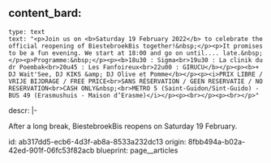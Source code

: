 content_bard:
  -
    type: text
    text: "<p>Join us on <b>Saturday 19 February 2022</b> to celebrate the official reopening of BiestebroekBis together!&nbsp;</p><p>It promises to be a fun evening. We start at 18:00 and go on until.... late.&nbsp;</p><p>Programme:&nbsp;</p><p><b>18u30 : Sigma<br>19u30 : La clinik du dr Poembak<br>20u45 : Les Fanfoireux<br>22u00 : GIRUCU</b></p><p><b>+ DJ Wait'See, DJ KIKS &amp; DJ Olive et Pomme</b></p><p><i>PRIX LIBRE / VRIJE BIJDRAGE / FREE PRICE<br>SANS RÉSERVATION / GEEN RESERVATIE / NO RESERVATION<br>CASH ONLY&nbsp;<br>METRO 5 (Saint-Guidon/Sint-Guido) - BUS 49 (Erasmushuis - Maison d’Erasme)</i></p><p><br></p><p><br></p>"
descr: |-
  <p>After a long break, BiestebroekBis reopens on Saturday 19 February.
  </p>
id: ab317dd5-ecb6-4d3f-ab8a-8533a232dc13
origin: 8fbb494a-b02a-42ed-901f-06fc53f82acb
blueprint: page__articles
